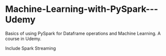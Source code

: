 # Machine-Learning-with-PySpark---Udemy
Basics of using PySpark for Dataframe operations and Machine Learning. A course in Udemy.

Include Spark Streaming
